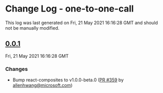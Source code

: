 # Change Log - one-to-one-call

This log was last generated on Fri, 21 May 2021 16:16:28 GMT and should not be manually modified.

<!-- Start content -->

## [0.0.1](https://github.com/azure/communication-ui-library/tree/one-to-one-call_v0.0.1)

Fri, 21 May 2021 16:16:28 GMT

### Changes

- Bump react-composites to v1.0.0-beta.0 ([PR #359](https://github.com/azure/communication-ui-library/pull/359) by allenhwang@microsoft.com)
